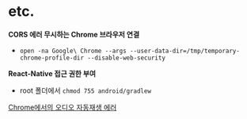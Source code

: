 # etc.

**CORS 에러 무시하는 Chrome 브라우저 연결**

- `open -na Google\ Chrome --args --user-data-dir=/tmp/temporary-chrome-profile-dir --disable-web-security`

**React-Native 접근 권한 부여**

- root 폴더에서 `chmod 755 android/gradlew`

[Chrome에서의 오디오 자동재생 에러](./etc/Chrome에서의%20오디오%20자동재생%20에러.md)

